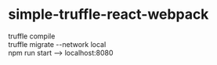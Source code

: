 # simple-truffle-react-webpack

truffle compile\
truffle migrate --network local\
npm run start --> localhost:8080
